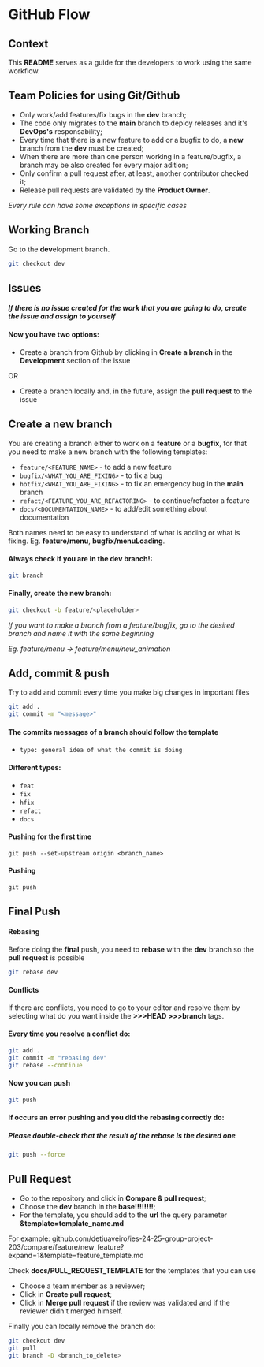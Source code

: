# GitHub Flow
## Context
This **README** serves as a guide for the developers to work using the same workflow.

## Team Policies for using Git/Github
* Only work/add features/fix bugs in the **dev** branch;
* The code only migrates to the **main** branch to deploy releases and it's **DevOps's** responsability;
* Every time that there is a new feature to add or a bugfix to do, a **new** branch from the **dev** must be created;
* When there are more than one person working in a feature/bugfix, a branch may be also created for every major adition;
* Only confirm a pull request after, at least, another contributor checked it;
* Release pull requests are validated by the **Product Owner**.

*Every rule can have some exceptions in specific cases* 

## Working Branch
Go to the **dev**elopment branch. 
```bash
git checkout dev
```

## Issues
#### *If there is no issue created for the work that you are going to do, create the issue and assign to yourself*

#### Now you have two options:
* Create a branch from Github by clicking in **Create a branch** in the **Development** section of the issue

OR

* Create a branch locally and, in the future, assign the **pull request** to the issue

## Create a new branch
You are creating a branch either to work on a **feature** or a **bugfix**, for that you need to make a new branch with the following templates:
* `feature/<FEATURE_NAME>` - to add a new feature
* `bugfix/<WHAT_YOU_ARE_FIXING>` - to fix a bug
* `hotfix/<WHAT_YOU_ARE_FIXING>` - to fix an emergency bug in the **main** branch
* `refact/<FEATURE_YOU_ARE_REFACTORING>` - to continue/refactor a feature
* `docs/<DOCUMENTATION_NAME>` - to add/edit something about documentation

Both names need to be easy to understand of what is adding or what is fixing. Eg. **feature/menu**, **bugfix/menuLoading**.

#### Always check if you are in the **dev** branch!:
```bash
git branch
```

#### Finally, create the new branch:
```bash
git checkout -b feature/<placeholder>
```

*If you want to make a branch from a feature/bugfix, go to the desired branch and name it with the same beginning*

*Eg. feature/menu -> feature/menu/new_animation*

## Add, commit & push 
Try to add and commit every time you make big changes in important files
```bash
git add .
git commit -m "<message>"
```
#### The commits messages of a branch should follow the template
* `type: general idea of what the commit is doing`

#### Different types:
* `feat`
* `fix`
* `hfix`
* `refact`
* `docs`

#### Pushing for the first time
`git push --set-upstream origin <branch_name>`
#### Pushing
`git push`

## Final Push
#### Rebasing
Before doing the **final** push, you need to **rebase** with the **dev** branch so the **pull request** is possible

```bash
git rebase dev
```

#### Conflicts
If there are conflicts, you need to go to your editor and resolve them by selecting what do you want inside the **>>>HEAD   >>>branch** tags.

#### Every time you resolve a conflict do:
```bash
git add .
git commit -m "rebasing dev"
git rebase --continue
```
#### Now you can push
```bash
git push
```
#### If occurs an error pushing and you did the rebasing correctly do:
##### Please double-check that the result of the rebase is the desired one
```bash
git push --force
```

## Pull Request
* Go to the repository and click in **Compare & pull request**;
* Choose the **dev** branch in the **base!!!!!!!!**;
* For the template, you should add to the **url** the query parameter **&template=template_name.md**

For example: github.com/detiuaveiro/ies-24-25-group-project-203/compare/feature/new_feature?expand=1&template=feature_template.md

Check **docs/PULL_REQUEST_TEMPLATE** for the templates that you can use

* Choose a team member as a reviewer; 
* Click in **Create pull request**;
* Click in **Merge pull request** if the review was validated and if the reviewer didn't merged himself. 

Finally you can locally remove the branch do:
```bash
git checkout dev
git pull
git branch -D <branch_to_delete>
```
